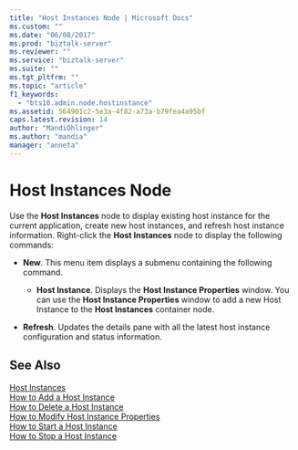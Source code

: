 ```yaml
---
title: "Host Instances Node | Microsoft Docs"
ms.custom: ""
ms.date: "06/08/2017"
ms.prod: "biztalk-server"
ms.reviewer: ""
ms.service: "biztalk-server"
ms.suite: ""
ms.tgt_pltfrm: ""
ms.topic: "article"
f1_keywords: 
  - "bts10.admin.node.hostinstance"
ms.assetid: 564901c2-5e3a-4f82-a73a-b79fea4a95bf
caps.latest.revision: 14
author: "MandiOhlinger"
ms.author: "mandia"
manager: "anneta"
---
```

# Host Instances Node
Use the **Host Instances** node to display existing host instance for the current application, create new host instances, and refresh host instance information. Right-click the **Host Instances** node to display the following commands:  
  
-   **New**. This menu item displays a submenu containing the following command.  
  
    -   **Host Instance**. Displays the **Host Instance Properties** window. You can use the **Host Instance Properties** window to add a new Host Instance to the **Host Instances** container node.  
  
-   **Refresh**. Updates the details pane with all the latest host instance configuration and status information.  
  
## See Also  
 [Host Instances](../core/host-instances.md)   
 [How to Add a Host Instance](../core/how-to-add-a-host-instance.md)   
 [How to Delete a Host Instance](../core/how-to-delete-a-host-instance.md)   
 [How to Modify Host Instance Properties](../core/how-to-modify-host-instance-properties.md)   
 [How to Start a Host Instance](../core/how-to-start-a-host-instance.md)   
 [How to Stop a Host Instance](../core/how-to-stop-a-host-instance.md)